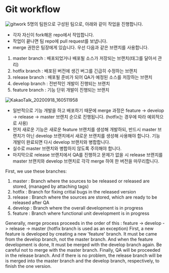 # Git workflow

![gitwork](https://user-images.githubusercontent.com/31719859/95296918-8eed8b80-08b4-11eb-9b30-cab185ef1e37.jpg)
5명의 팀원으로 구성된 팀으로, 아래와 같이 작업을 진행합니다.


+ 각자 자신이 fork해온 repo에서 작업합니다.
+ 작업이 끝나면 팀 repo에 pull request를 보냅니다.
+ merge 권한은 팀장에게 있습니다.
우선 다음과 같은 브랜치를 사용합니다.
1. master branch : 배포되었거나 배포될 소스가 저장되는 브랜치(태그를 달아서 관리)
2. hotfix branch : 배포된 버전에 생긴 버그를 긴급히 수정하는 브랜치
3. release branch : 배포될 준비가 되어 QA가 예정된 소스를 저장하는 브랜치
4. develop branch : 전반적인 개발이 진행되는 브랜치
5. feature branch : 기능 단위 개발이 진행되는 브랜치


![KakaoTalk_20200918_160511958](https://user-images.githubusercontent.com/55039857/95293019-9b221a80-08ad-11eb-862c-127d7b95724c.jpg)
+ 일반적으로 기능 개발을 하고 배포하기 때문에 merge 과정은 feature -> develop -> release -> master 브랜치 순으로 진행됩니다.
(hotfix는 경우에 따라 예외적으로 사용)
+ 먼저 새로운 기능은 새로운 feature 브랜치를 생성해 개발하되, 반드시 master 브랜치가 아닌 develop 브랜치에서 새로운 브랜치를 생성해 사용해야 합니다.
기능 개발이 완료되면 다시 develop 브랜치와 병합합니다. 
+ 실수로 master 브랜치와 병합하지 않도록 주의해야 합니다.
+ 마지막으로 release 브랜치에서 QA를 진행하고 문제가 없을 시 release 브랜치를 master 브랜치와 develop 브랜치로 각각 merge 하여 한 버전을 마무리합니다.

First, we use these branches:
1. master : Branch where the sources to be released or released are stored, (managed by attaching tags)
2. hotfix : Branch for fixing critial bugs in the released version
3. release : Branch where the sources are stored, which are ready to be released after QA 
4. develop : Branch where the overall development is in progress
5. feature : Branch where functional unit development is in progress

Generally, merge process proceeds in the order of this : feature -> develop -> release -> master (hotfix branch is used as an exception)
First, a new feature is developed by creating a new 'feature' branch. It must be came from the develop branch, not the master branch.
And when the feature development is done, It must be merged with the develop branch again. Be careful not to merge with the master branch.
Finally, QA will be proceeded in the release branch. And if there is no problem, the release branch will be is merged into the master branch and the develop branch, 
respectively, to finish the one version.
